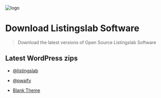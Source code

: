 ![logo](https://listingslab.com/wp-content/uploads/2021/09/48_machine.png)
# Download Listingslab Software

> Download the latest versions of Open Source Listingslab Software

## Latest WordPress zips

- [@listingslab](https://github.com/listingslab-software/listingslab-download/raw/master/wordpress/plugins/listingslab.zip)

- [@pwaify](https://github.com/listingslab-software/listingslab-download/raw/master/wordpress/plugins/pwaify.zip)

- [Blank Theme](https://github.com/listingslab-software/listingslab-download/raw/master/wordpress/themes/blank-theme.zip)

